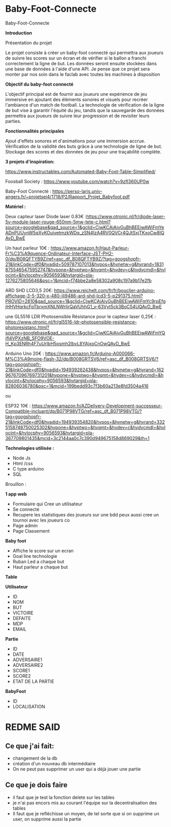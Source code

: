 # Baby-Foot-Connecte


Baby-Foot-Connecte

**Introduction**

Présentation du projet

Le projet consiste à créer un baby-foot connecté qui permettra aux joueurs de suivre les scores sur un écran et de vérifier si le ballon a franchi correctement la ligne de but. Les données seront ensuite stockées dans une base de données à l'aide d'une API.
Je pense que ce projet sera monter par nos soin dans le faclab avec toutes les machines à disposition 

**Objectif du baby-foot connecté**

L'objectif principal est de fournir aux joueurs une expérience de jeu immersive en ajoutant des éléments sonores et visuels pour recréer l'ambiance d'un match de football. La technologie de vérification de la ligne de but vise à garantir l'équité du jeu, tandis que la sauvegarde des données permettra aux joueurs de suivre leur progression et de revisiter leurs parties.

**Fonctionnalités principales**

Ajout d'effets sonores et d'animations pour une immersion accrue.
Vérification de la validité des buts grâce à une technologie de ligne de but.
Stockage des scores et des données de jeu pour une traçabilité complète.

**3 projets d'inspiration:**

https://www.instructables.com/Automated-Baby-Foot-Table-Simplified/

Foosball Society : https://www.youtube.com/watch?v=9zfI360UP0w

Baby-Foot Connecté : https://perso-laris.univ-angers.fr/~projetsei4/1718/P2/Rapport_Projet_Babyfoot.pdf

**Matériel :**

Deux capteur laser Diode laser 0.83€ :https://www.otronic.nl/fr/diode-laser-5v-module-laser-rouge-650nm-5mw-tete-c.html?source=googlebase&gad_source=1&gclid=CjwKCAiAivGuBhBEEiwAWiFmYeADnPUUynW5qXyKOuiyetmzkWDq_zSN4IzA4RV0QVCr4QJtSxjTKxoCw8IQAvD_BwE

Un haut parleur 10€ : https://www.amazon.fr/Haut-Parleur-Fr%C3%A9quence-Ordinateur-Interface-JST-PH2-0/dp/B08QFTYB9Z/ref=asc_df_B08QFTYB9Z/?tag=googshopfr-21&linkCode=df0&hvadid=509787107013&hvpos=&hvnetw=g&hvrand=18318755465475952747&hvpone=&hvptwo=&hvqmt=&hvdev=c&hvdvcmdl=&hvlocint=&hvlocphy=9056593&hvtargid=pla-1276275805646&psc=1&mcid=f74bbe2a8e58302a908c197a9b17e2fb

ARD SHD LCD3,5 20€: https://www.reichelt.com/fr/fr/bouclier-arduino-affichage-3-5-320-x-480-ili9486-ard-shd-lcd3-5-p291375.html?PROVID=2810&gad_source=1&gclid=CjwKCAiAivGuBhBEEiwAWiFmYc9rpEfgjHHVHqrkcFpTbrxmXNLNWrIirQaVUhhG1_v-63Vyt5ck3BoC54UQAvD_BwE

une GL5516 LDR Photosensible Résistance pour le capteur laser 0,25€ : https://www.otronic.nl/fr/gl5516-ldr-photosensible-resistance-photoresistanc.html?source=googlebase&gad_source=1&gclid=CjwKCAiAivGuBhBEEiwAWiFmYQifl4VPXzNB_SFO9VOE-H_Kp3ENRh4F7uUrIbH5osmh2IbvL8YAjxoCnOwQAvD_BwE

Arduino Uno 20€ : https://www.amazon.fr/Arduino-A000066-M%C3%A9moire-flash-32/dp/B008GRTSV6/ref=asc_df_B008GRTSV6/?tag=googshopfr-21&linkCode=df0&hvadid=194939262438&hvpos=&hvnetw=g&hvrand=16296767096769731201&hvpone=&hvptwo=&hvqmt=&hvdev=c&hvdvcmdl=&hvlocint=&hvlocphy=9056593&hvtargid=pla-82806036780&psc=1&mcid=199bedd93c7f3b60a213e8fd3504a416

ou

ESP32 10€ : https://www.amazon.fr/AZDelivery-Development-successeur-Compatible-incluant/dp/B071P98VTG/ref=asc_df_B071P98VTG/?tag=googshopfr-21&linkCode=df0&hvadid=194939354820&hvpos=&hvnetw=g&hvrand=3325158748750025302&hvpone=&hvptwo=&hvqmt=&hvdev=c&hvdvcmdl=&hvlocint=&hvlocphy=9056593&hvtargid=pla-367709801435&mcid=3c2144aa0c7c390d949675158d869029&th=1

**Technologies utilisée :** 

* Node Js 
* Html /css 
* C type arduino 
* SQL 



Brouillon :

**1 app web**

* Formulaire qui Cree un utilisateur 
* Se connecte 
* Recupere les statistiques des joueurs sur une bdd peux aussi cree un tournoi avec les joueurs co
* Page admin
* Page Classement 

**Baby foot**

* Affiche le score sur un ecran
* Goal line technologie
* Ruban Led a chaque but
* Haut parleur a chaque but

**Table**

**Utilisateur**
* ID
* NOM
* BUT
* VICTOIRE
* DEFAITE
* MDP
* EMAIL

**Partie**

* ID
* DATE 
* ADVERSAIRE1
* ADVERSAIRE2
* SCORE1
* SCORE2
* ETAT DE LA PARTIE

**BabyFoot**

* ID
* LOCALISATION 

# REDME SAID
## Ce que j'ai fait:
* changement de la db
* création d'un nouveau db intermédiaire
* On ne peut pas supprimer un user qui a déjà jouer une partie
## Ce que je dois faire
* il faut que je test la fonction delete sur les tables
* je n'ai pas encors mis au courant l'équipe sur la decentralisation des tables
* Il faut que je refléchisse un moyen, de tel sorte que si on supprime un user, on supprime aussi la partie
